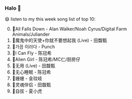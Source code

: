 

### Halo 👋

😄 listen to my this week song list of top 10:

0. 🌈All Falls Down - Alan Walker/Noah Cyrus/Digital Farm Animals/Juliander
1. 🌈魔鬼中的天使+你就不要想起我 (Live) - 田馥甄
2. 🌈가끔 이러다 - Punch
3. 🌈I Can Fly - 陈冠希
4. 🌈Alien Girl - 陈冠希/MC仁/厨房仔
5. 🌈无用 (Live) - 田馥甄
6. 🌈无心睡眠 - 陈冠希
7. 🌈姗姗 - 金玟岐
8. 🌈灵魂伴侣 - 田馥甄
9. 🌈自拔 - 夏小虎

